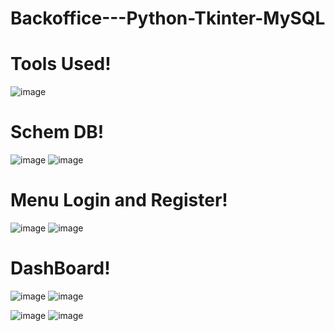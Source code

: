 # Backoffice---Python-Tkinter-MySQL
<h1> Tools Used!</h1>

![image](https://github.com/hxnxrx/Backoffice---Python-Tkinter-MySQL/assets/94763527/153fc956-96df-4345-91e8-2c1211502077)


<h1> Schem DB!</h1>

![image](https://github.com/hxnxrx/Backoffice---Python-Tkinter-MySQL/assets/94763527/97e26f94-855f-49f5-a320-7f469216f44e)
![image](https://github.com/hxnxrx/Backoffice---Python-Tkinter-MySQL/assets/94763527/ecfdbbe3-37bf-4221-945c-8093810975d4)



<h1>Menu Login and Register!</h1>

![image](https://github.com/hxnxrx/Backoffice---Python-Tkinter-MySQL/assets/94763527/c30b9653-ff52-46e6-829d-51f56548cd44)
![image](https://github.com/hxnxrx/Backoffice---Python-Tkinter-MySQL/assets/94763527/507690c4-b5e9-4fba-94d4-c3988f50ef56)


<h1> DashBoard! </h1>

![image](https://github.com/hxnxrx/Backoffice---Python-Tkinter-MySQL/assets/94763527/9a02aa66-50a0-4f4a-96a7-ba3c255773cf)
![image](https://github.com/hxnxrx/Backoffice---Python-Tkinter-MySQL/assets/94763527/48333f16-1485-4069-8b1e-5c18e947e6cf)

![image](https://github.com/hxnxrx/Backoffice---Python-Tkinter-MySQL/assets/94763527/fbb016f8-4f6a-4f03-9e60-92691197052b)
![image](https://github.com/hxnxrx/Backoffice---Python-Tkinter-MySQL/assets/94763527/9bc5d514-11cd-4725-85ab-d60798d1cb50)



